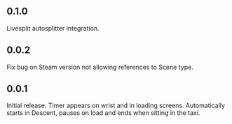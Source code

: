 ## 0.1.0

Livesplit autosplitter integration.

## 0.0.2

Fix bug on Steam version not allowing references to Scene type.

## 0.0.1

Initial release. Timer appears on wrist and in loading screens. Automatically starts in Descent, pauses on load and ends when sitting in the taxi.

